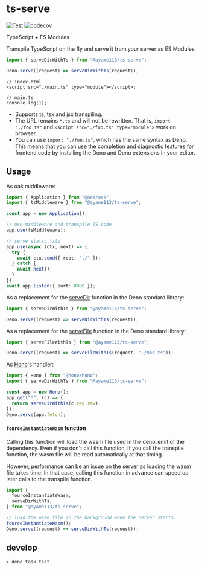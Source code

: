 # ts-serve

[![Test](https://github.com/ayame113/ts-serve/actions/workflows/test.yml/badge.svg)](https://github.com/ayame113/ts-serve/actions/workflows/test.yml)
[![codecov](https://codecov.io/gh/ayame113/ts-serve/branch/main/graph/badge.svg?token=mz0SfmUYRL)](https://codecov.io/gh/ayame113/ts-serve)

TypeScript + ES Modules

Transpile TypeScript on the fly and serve it from your server as ES Modules.

```ts
import { serveDirWithTs } from "@ayame113/ts-serve";

Deno.serve((request) => serveDirWithTs(request));
```

```tsx ignore
// index.html
<script src="./main.ts" type="module"></script>;

// main.ts
console.log(1);
```

- Supports ts, tsx and jsx transpiling.
- The URL remains `*.ts` and will not be rewritten. That is, `import "./foo.ts"`
  and `<script src="./foo.ts" type="module">` work on browser.
- You can use `import "./foo.ts"`, which has the same syntax as Deno. This means
  that you can use the completion and diagnostic features for frontend code by
  installing the Deno and Deno extensions in your editor.

## Usage

As oak middleware:

```ts
import { Application } from "@oak/oak";
import { tsMiddleware } from "@ayame113/ts-serve";

const app = new Application();

// use middleware and transpile TS code
app.use(tsMiddleware);

// serve static file
app.use(async (ctx, next) => {
  try {
    await ctx.send({ root: "./" });
  } catch {
    await next();
  }
});
await app.listen({ port: 8000 });
```

As a replacement for the
[serveDir](https://doc.deno.land/https://deno.land/std@0.178.0/http/file_server.ts/~/serveDir)
function in the Deno standard library:

```ts
import { serveDirWithTs } from "@ayame113/ts-serve";

Deno.serve((request) => serveDirWithTs(request));
```

As a replacement for the
[serveFile](https://doc.deno.land/https://deno.land/std@0.178.0/http/file_server.ts/~/serveFile)
function in the Deno standard library:

```ts
import { serveFileWithTs } from "@ayame113/ts-serve";

Deno.serve((request) => serveFileWithTs(request, "./mod.ts"));
```

As [Hono](https://honojs.dev/)'s handler:

```ts
import { Hono } from "@hono/hono";
import { serveDirWithTs } from "@ayame113/ts-serve";

const app = new Hono();
app.get("*", (c) => {
  return serveDirWithTs(c.req.raw);
});
Deno.serve(app.fetch);
```

#### `fourceInstantiateWasm` function

Calling this function will load the wasm file used in the deno_emit of the
dependency. Even if you don't call this function, if you call the transpile
function, the wasm file will be read automatically at that timing.

However, performance can be an issue on the server as loading the wasm file
takes time. In that case, calling this function in advance can speed up later
calls to the transpile function.

```ts
import {
  fourceInstantiateWasm,
  serveDirWithTs,
} from "@ayame113/ts-serve";

// load the wasm file in the background when the server starts.
fourceInstantiateWasm();
Deno.serve((request) => serveDirWithTs(request));
```

## develop

```shell
> deno task test
```
